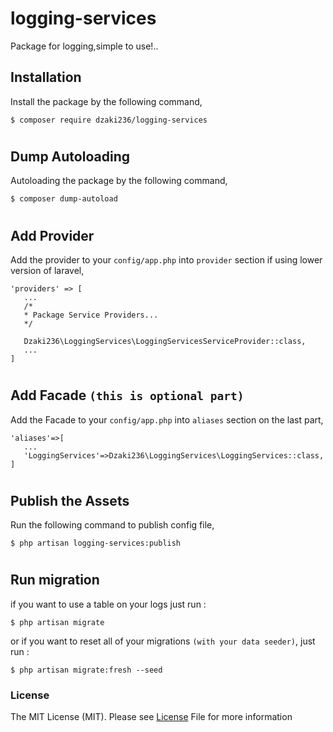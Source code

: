 # logging-services

Package for logging,simple to use!..

## Installation

Install the package by the following command,

```
$ composer require dzaki236/logging-services
```
#
## Dump Autoloading

Autoloading the package by the following command,

```
$ composer dump-autoload
```
#
## Add Provider

Add the provider to your `config/app.php` into `provider` section if using lower version of laravel,

```
'providers' => [
   ...
   /*
   * Package Service Providers...
   */

   Dzaki236\LoggingServices\LoggingServicesServiceProvider::class,
   ...
]
```
#
## Add Facade `(this is optional part)`

Add the Facade to your `config/app.php` into `aliases` section on the last part,

```
'aliases'=>[
   ...
   'LoggingServices'=>Dzaki236\LoggingServices\LoggingServices::class,
]
```
#
## Publish the Assets

Run the following command to publish config file,

```
$ php artisan logging-services:publish
```
#
## Run migration

if you want to use a table on your logs just run :

```
$ php artisan migrate
```

or if you want to reset all of your migrations `(with your data seeder)`,  just run :

```
$ php artisan migrate:fresh --seed
```

### License

The MIT License (MIT). Please see [License]() File for more information
